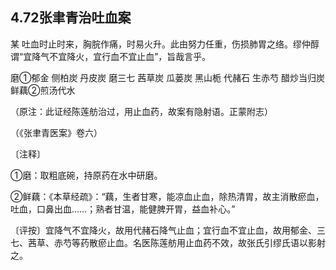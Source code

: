 ## 4.72张聿青治吐血案

某 吐血时止时来，胸脘作痛，时易火升。此由努力任重，伤损肺胃之络。缪仲醇谓“宜降气不宜降火，宜行血不宜止血”，旨哉言乎。

磨①郁金 侧柏炭 丹皮炭 磨三七 茜草炭 瓜蒌炭 黑山栀 代赭石 生赤芍 醋炒当归炭 鲜藕②煎汤代水

（原注：此证经陈莲舫治过，用止血药，故案有隐射语。正蒙附志）

（《张聿青医案》卷六）

〔注释〕

①磨：取粗底碗，持原药在水中研磨。

②鲜藕：《本草经疏》：“藕，生者甘寒，能凉血止血，除热清胃，故主消散瘀血，吐血，口鼻出血……；熟者甘温，能健脾开胃，益血补心。”

〔评按〕宜降气不宜降火，故用代赭石降气止血；宜行血不宜止血，故用郁金、三七、茜草、赤芍等药散瘀止血。名医陈莲舫用止血药不效，故张氏引缪氏语以影射之。
